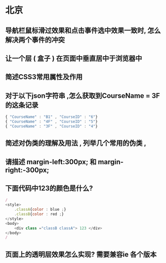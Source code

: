 # 北京

## 导航栏鼠标滑过效果和点击事件选中效果一致时, 怎么解决两个事件的冲突

## 让一个层 ( 盒子 ) 在页面中垂直居中于浏览器中

## 简述CSS3常用属性及作用

## 对于以下json字符串 ,怎么获取到CourseName = 3F 的这条记录

``` js
{ "CourseName" : "B1" , "CourseID" : "6"}
{ "CourseName" : "4F" , "CourseID" : "5"}
{ "CourseName" : "3F" , "CourseID" : "4"}
```

## 简述对伪类的理解及用法 , 列举几个常用的伪类 ,

## 请描述 margin-left:300px; 和 margin-right:-300px;

## 下面代码中123的颜色是什么?

``` js
/
<style>
    .classA{color : blue ;}
    .classB{color : red ;}
</style>
<body>
    <div class ="classB classA"> 123 </div>
</body>
/
```

## 页面上的透明层效果怎么实现? 需要兼容ie 各个版本 